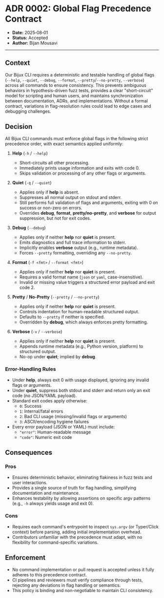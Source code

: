 # ADR 0002: Global Flag Precedence Contract

- **Date:** 2025‑08‑01
- **Status:** Accepted
- **Author:** Bijan Mousavi

---

## Context
Our Bijux CLI requires a deterministic and testable handling of global flags (`--help`, `--quiet`, `--debug`, `--format`, `--pretty`/`--no-pretty`, `--verbose`) across all commands to ensure consistency. This prevents ambiguous behaviors in hypothesis-driven fuzz tests, provides a clear "short-circuit" model for scripting and human users, and maintains synchronization between documentation, ADRs, and implementations. Without a formal contract, variations in flag-resolution rules could lead to edge cases and debugging challenges.

## Decision
All Bijux CLI commands must enforce global flags in the following strict precedence order, with exact semantics applied uniformly:

1. **Help** (`-h` / `--help`)
   * Short-circuits all other processing.
   * Immediately prints usage information and exits with code 0.
   * Skips validation or processing of any other flags or arguments.

2. **Quiet** (`-q` / `--quiet`)
   * Applies only if **help** is absent.
   * Suppresses all normal output on stdout and stderr.
   * Still performs full validation of flags and arguments, exiting with 0 on success or non-zero on errors.
   * Overrides **debug**, **format**, **pretty/no-pretty**, and **verbose** for output suppression, but not for exit codes.

3. **Debug** (`--debug`)
   * Applies only if neither **help** nor **quiet** is present.
   * Emits diagnostics and full trace information to stderr.
   * Implicitly enables **verbose** output (e.g., runtime metadata).
   * Forces `--pretty` formatting, overriding any `--no-pretty`.

4. **Format** (`-f <fmt>` / `--format <fmt>`)
   * Applies only if neither **help** nor **quiet** is present.
   * Requires a valid format name (`json` or `yaml`, case-insensitive).
   * Invalid or missing value triggers a structured error payload and exit code 2.

5. **Pretty** / **No-Pretty** (`--pretty` / `--no-pretty`)
   * Applies only if neither **help** nor **quiet** is present.
   * Controls indentation for human-readable structured output.
   * Defaults to `--pretty` if neither is specified.
   * Overridden by **debug**, which always enforces pretty formatting.

6. **Verbose** (`-v` / `--verbose`)
   * Applies only if neither **help** nor **quiet** is present.
   * Appends runtime metadata (e.g., Python version, platform) to structured output.
   * No-op under **quiet**; implied by **debug**.

### Error-Handling Rules
* Under **help**, always exit 0 with usage displayed, ignoring any invalid flags or arguments.
* Under **quiet**, suppress both stdout and stderr and return only an exit code (no JSON/YAML payload).
* Standard exit codes apply otherwise:
   * `0`: Success
   * `1`: Internal/fatal errors
   * `2`: Bad CLI usage (missing/invalid flags or arguments)
   * `3`: ASCII/encoding hygiene failures
* Every error payload (JSON or YAML) must include:
   * `"error"`: Human-readable message
   * `"code"`: Numeric exit code

## Consequences
### Pros
* Ensures deterministic behavior, eliminating flakiness in fuzz tests and user interactions.
* Provides a single source of truth for flag handling, simplifying documentation and maintenance.
* Enhances testability by allowing assertions on specific argv patterns (e.g., `-h` always yields usage and exit 0).

### Cons
* Requires each command's entrypoint to inspect `sys.argv` (or Typer/Click context) before parsing, adding initial implementation overhead.
* Contributors unfamiliar with the precedence must adapt, with no flexibility for command-specific variations.

## Enforcement
* No command implementation or pull request is accepted unless it fully adheres to this precedence contract.
* CI pipelines and reviewers must verify compliance through tests, rejecting any deviations in flag handling or semantics.
* This policy is binding and non-negotiable to maintain CLI consistency.
